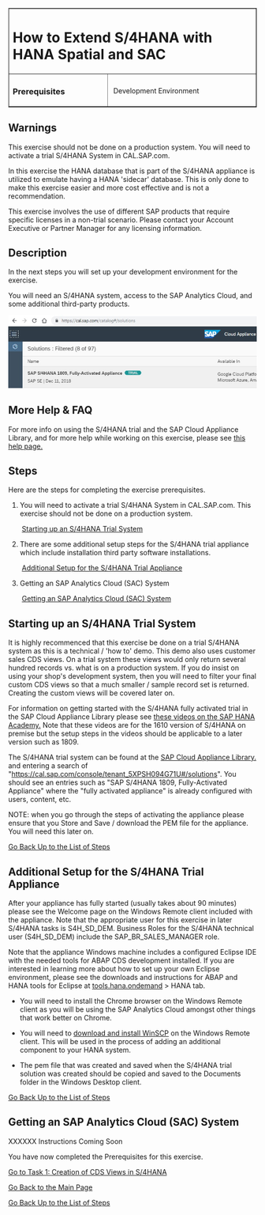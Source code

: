 <table width=100% border=>
<tr><td colspan=2><h1>How to Extend S/4HANA with HANA Spatial and SAC&nbsp;&nbsp;&nbsp;&nbsp;&nbsp;&nbsp;&nbsp;&nbsp;&nbsp;</h1></td></tr>
<tr><td><h3>Prerequisites</h3></td><td width=60%></br>&nbsp;Development Environment</p></td></tr>
</table>

## Warnings

This exercise should not be done on a production system. You will need to activate a trial S/4HANA System in CAL.SAP.com. 

In this exercise the HANA database that is part of the S/4HANA appliance is utilized to emulate having a HANA 'sidecar' database. This is only done to make this exercise easier and more cost effective and is not a recommendation.

This exercise involves the use of different SAP products that require specific licenses in a non-trial scenario. Please contact your Account Executive or Partner Manager for any licensing information.

## Description

In the next steps you will set up your development environment for the exercise. 

You will need an S/4HANA system, access to the SAP Analytics Cloud, and some additional third-party products.

<img src="../images/cal1.jpg">  

## More Help & FAQ

For more info on using the S/4HANA trial and the SAP Cloud Appliance Library, and for more help while working on this exercise, please see [this help page.](genHelp.md)

## <a name="steps"></a> Steps

Here are the steps for completing the exercise prerequisites.

1. You will need to activate a trial S/4HANA System in CAL.SAP.com. This exercise should not be done on a production system.

&nbsp;&nbsp;&nbsp;&nbsp;&nbsp;&nbsp;&nbsp;[Starting up an S/4HANA Trial System](#s4htrial)

2. There are some additional setup steps for the S/4HANA trial appliance which include installation third party software installations.

&nbsp;&nbsp;&nbsp;&nbsp;&nbsp;&nbsp;&nbsp;[Additional Setup for the S/4HANA Trial Appliance](#s4hsetup)

3. Getting an SAP Analytics Cloud (SAC) System

&nbsp;&nbsp;&nbsp;&nbsp;&nbsp;&nbsp;&nbsp;[Getting an SAP Analytics Cloud (SAC) System](#sac)

## <a name="s4htrial"></a> Starting up an S/4HANA Trial System

It is highly recommenced that this exercise be done on a trial S/4HANA system as this is a technical / 'how to' demo. This demo also uses customer sales CDS views. On a trial system these views would only return several hundred records vs. what is on a production system. If you do insist on using your shop's development system, then you will need to filter your final custom CDS views so that a much smaller / sample record set is returned. Creating the custom views will be covered later on.

For information on getting started with the S/4HANA fully activated trial in the SAP Cloud Appliance Library please see [these videos on the SAP HANA Academy.](https://www.youtube.com/playlist?list=PLkzo92owKnVwCbYmnsFkPQ8hCyzGmXO8_)  Note that these videos are for the 1610 version of S/4HANA on premise but the setup steps in the videos should be applicable to a later version such as 1809.

The S/4HANA trial system can be found at the [SAP Cloud Appliance Library.](https://cal.sap.com/console/tenant_5XPSH094G71U#/solutions) and entering a search of "https://cal.sap.com/console/tenant_5XPSH094G71U#/solutions". You should see an entries such as "SAP S/4HANA 1809, Fully-Activated Appliance" where the "fully activated appliance" is already configured with users, content, etc.

NOTE: when you go through the steps of activating the appliance please ensure that you Store and Save / download the PEM file for the appliance. You will need this later on.

[Go Back Up to the List of Steps](#steps)

## <a name="s4hsetup"></a> Additional Setup for the S/4HANA Trial Appliance

After your appliance has fully started (usually takes about 90 minutes) please see the Welcome page on the Windows Remote client included with the appliance. Note that the appropriate user for this exercise in later S/4HANA tasks is S4H_SD_DEM. Business Roles for the S/4HANA technical user (S4H_SD_DEM) include the SAP_BR_SALES_MANAGER role.

Note that the appliance Windows machine includes a configured Eclipse IDE with the needed tools for ABAP CDS development installed. If you are interested in learning more about how to set up your own Eclipse environment, please see the downloads and instructions for ABAP and HANA tools for Eclipse at [tools.hana.ondemand](https://tools.hana.ondemand.com) > HANA tab.

* You will need to install the Chrome browser on the Windows Remote client as you will be using the SAP Analytics Cloud amongst other things that work better on Chrome.

* You will need to [download and install WinSCP](https://winscp.net/eng/download.php) on the Windows Remote client. This will be used in the process of adding an additional component to your HANA system.

* The pem file that was created and saved when the S/4HANA trial solution was created should be copied and saved to the Documents folder in the Windows Desktop client.

[Go Back Up to the List of Steps](#steps)

## <a name="sac"></a> Getting an SAP Analytics Cloud (SAC) System

XXXXXX Instructions Coming Soon


You have now completed the Prerequisites for this exercise.

[Go to Task 1: Creation of CDS Views in S/4HANA](../exercises/s4hViews.md)

[Go Back to the Main Page](../demoHowTo.md)

[Go Back Up to the List of Steps](#steps)
